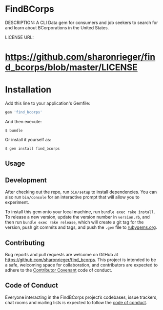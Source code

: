 # FindBCorps

DESCRIPTION:
A CLI Data gem for consumers and job seekers to search for and learn about BCorporations in the United States.

LICENSE URL:
# https://github.com/sharonrieger/find_bcorps/blob/master/LICENSE

# Installation

Add this line to your application's Gemfile:

```ruby
gem 'find_bcorps'
```

And then execute:

    $ bundle

Or install it yourself as:

    $ gem install find_bcorps

## Usage


## Development
After checking out the repo, run `bin/setup` to install dependencies. You can also run `bin/console` for an interactive prompt that will allow you to experiment.

To install this gem onto your local machine, run `bundle exec rake install`. To release a new version, update the version number in `version.rb`, and then run `bundle exec rake release`, which will create a git tag for the version, push git commits and tags, and push the `.gem` file to [rubygems.org](https://rubygems.org).

## Contributing
Bug reports and pull requests are welcome on GitHub at https://github.com/sharonrieger/find_bcorps. This project is intended to be a safe, welcoming space for collaboration, and contributors are expected to adhere to the [Contributor Covenant](http://contributor-covenant.org) code of conduct.

## Code of Conduct
Everyone interacting in the FindBCorps project’s codebases, issue trackers, chat rooms and mailing lists is expected to follow the [code of conduct](https://github.com/sharonrieger/FindBCorps/blob/master/CODE_OF_CONDUCT.md).
